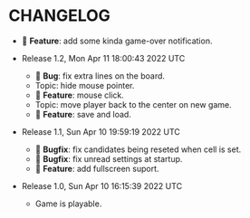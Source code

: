 # CHANGELOG

- 🏯 **Feature**: add some kinda game-over notification.

- Release 1.2, Mon Apr 11 18:00:43 2022 UTC
  - 🎯 **Bug**: fix extra lines on the board.
  - Topic: hide mouse pointer.
  - 🏯 **Feature**: mouse click.
  - Topic: move player back to the center on new game.
  - 🏯 **Feature**: save and load.

- Release 1.1, Sun Apr 10 19:59:19 2022 UTC
  - 🎯 **Bugfix**: fix candidates being reseted when cell is set.
  - 🎯 **Bugfix**: fix unread settings at startup.
  - 🏯 **Feature**: add fullscreen suport.

- Release 1.0, Sun Apr 10 16:15:39 2022 UTC
  - Game is playable.
